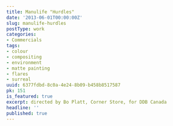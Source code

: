 ```yaml
---
title: Manulife "Hurdles"
date: '2013-06-01T00:00:00Z'
slug: manulife-hurdles
postType: work
categories:
- Commercials
tags:
- colour
- compositing
- environment
- matte painting
- flares
- surreal
uuid: 6377fdbd-8c0a-4e24-8b09-b458b8517587
pk: 151
is_featured: true
excerpt: directed by Bo Platt, Corner Store, for DDB Canada
headline: ''
published: true
---
```



